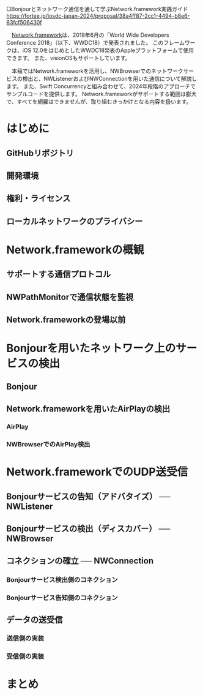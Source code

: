 □Bonjourとネットワーク通信を通して学ぶNetwork.framework実践ガイド
https://fortee.jp/iosdc-japan-2024/proposal/38a4ff87-2cc1-4494-b8e6-63fcf506430f

　[Network.framework](https://developer.apple.com/documentation/network)は、2018年6月の「World Wide Developers Conference 2018」（以下、WWDC18）で発表されました。
このフレームワークは、iOS 12.0をはじめとしたWWDC18発表のAppleプラットフォームで使用できます。
また、visionOSもサポートしています。

　本稿ではNetwork.frameworkを活用し、NWBrowserでのネットワークサービスの検出と、NWListenerおよびNWConnectionを用いた通信について解説します。
また、Swift Concurrencyと組み合わせて、2024年段階のアプローチでサンプルコードを提供します。
Network.frameworkがサポートする範囲は膨大で、すべてを網羅はできませんが、取り組むきっかけとなる内容を扱います。

# はじめに
## GitHubリポジトリ
## 開発環境
## 権利・ライセンス
## ローカルネットワークのプライバシー

# Network.frameworkの概観
## サポートする通信プロトコル
## NWPathMonitorで通信状態を監視
## Network.frameworkの登場以前

# Bonjourを用いたネットワーク上のサービスの検出
## Bonjour
## Network.frameworkを用いたAirPlayの検出
### AirPlay
### NWBrowserでのAirPlay検出

# Network.frameworkでのUDP送受信
## Bonjourサービスの告知（アドバタイズ） ── NWListener
## Bonjourサービスの検出（ディスカバー） ── NWBrowser
## コネクションの確立 ── NWConnection
### Bonjourサービス検出側のコネクション
### Bonjourサービス告知側のコネクション
## データの送受信
### 送信側の実装
### 受信側の実装

# まとめ
